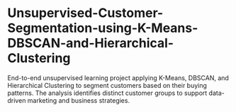 # Unsupervised-Customer-Segmentation-using-K-Means-DBSCAN-and-Hierarchical-Clustering
End-to-end unsupervised learning project applying K-Means, DBSCAN, and Hierarchical Clustering to segment customers based on their buying patterns. The analysis identifies distinct customer groups to support data-driven marketing and business strategies.
